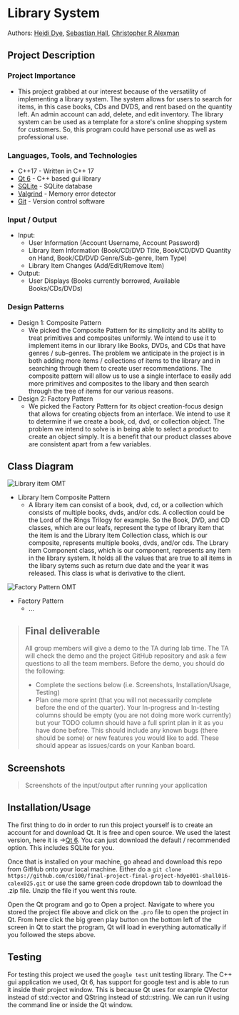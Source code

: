 # Library System
Authors: [Heidi Dye](https://github.com/umustdye), [Sebastian Hall](https://github.com/Sebastian-Hall), [Christopher R Alexman](https://github.com/ChristopherCE)

## Project Description
### Project Importance
  - This project grabbed at our interest because of the versatility of implementing a library system. The system allows for users to search for items, in this case books, CDs and DVDS, and rent based on the quantity left. An admin account can add, delete, and edit inventory. The library system can be used as a template for a store's online shopping system for customers. So, this program could have personal use as well as professional use.
  
### Languages, Tools, and Technologies
  - C++17 - Written in C++ 17
  - [Qt 6](https://www.qt.io/product/qt6) - C++ based gui library
  - [SQLite](https://sqlite.org/index.html) - SQLite database
  - [Valgrind](https://www.valgrind.org/) - Memory error detector
  - [Git](https://github.com) - Version control software
  
### Input / Output
  - Input: 
    - User Information (Account Username, Account Password)
    - Library Item Information (Book/CD/DVD Title, Book/CD/DVD Quantity on Hand, Book/CD/DVD Genre/Sub-genre, Item Type)
    - Library Item Changes (Add/Edit/Remove Item)
  - Output: 
    - User Displays (Books currently borrowed, Available Books/CDs/DVDs)

### Design Patterns
  - Design 1: Composite Pattern
    - We picked the Composite Pattern for its simplicity and its ability to treat primitives and composites uniformly. We intend to use it to implement items in our library like Books, DVDs, and CDs that have genres / sub-genres. The problem we anticipate in the project is in both adding more items / collections of items to the library and in searching through them to create user recommendations. The composite pattern will allow us to use a single interface to easily add more primitives and composites to the libary and then search through the tree of items for our various reasons. 
  - Design 2: Factory Pattern
    - We picked the Factory Pattern for its object creation-focus design that allows for creating objects from an interface. We intend to use it to determine if we create a book, cd, dvd, or collection object. The problem we intend to solve is in being able to select a product to create an object simply. It is a benefit that our product classes above are consistent apart from a few variables.

## Class Diagram

 ![Library item OMT](https://github.com/cs100/final-project-final-project-hdye001-shall016-calex025/blob/master/images/LibraryItemOMT.png?raw=true)
  - Library Item Composite Pattern
    - A library item can consist of a book, dvd, cd, or a collection which consists of multiple books, dvds, and/or cds. A collection could be the Lord of the Rings Trilogy for example. So the Book, DVD, and CD classes, which are our leafs, represent the type of library item that the item is and the Library Item Collection class, which is our composite, represents multiple books, dvds, and/or cds. The Lbrary item Component class, which is our component, represents any item in the library system. It holds all the values that are true to all items in the libary sytems such as return due date and the year it was released. This class is what is derivative to the client. 
 
![Factory Pattern OMT](https://github.com/cs100/final-project-final-project-hdye001-shall016-calex025/blob/master/images/factory-pattern.png?raw=true)
  - Factory Pattern
    - ...

 > ## Final deliverable
 > All group members will give a demo to the TA during lab time. The TA will check the demo and the project GitHub repository and ask a few questions to all the team members. 
 > Before the demo, you should do the following:
 > * Complete the sections below (i.e. Screenshots, Installation/Usage, Testing)
 > * Plan one more sprint (that you will not necessarily complete before the end of the quarter). Your In-progress and In-testing columns should be empty (you are not doing more work currently) but your TODO column should have a full sprint plan in it as you have done before. This should include any known bugs (there should be some) or new features you would like to add. These should appear as issues/cards on your Kanban board. 
 
 ## Screenshots
 > Screenshots of the input/output after running your application
 
 ## Installation/Usage
 The first thing to do in order to run this project yourself is to create an account for and download Qt.
 It is free and open source. We used the latest version, here it is ->[Qt 6](https://www.qt.io/download-open-source).
 You can just download the default / recommended option. This includes SQLite for you.
 
 Once that is installed on your machine, go ahead and download this repo from GitHub onto your local machine.
 Either do a `git clone https://github.com/cs100/final-project-final-project-hdye001-shall016-calex025.git` or use the same green code dropdown tab to download the .zip file. Unzip the file if you went this route.
 
 Open the Qt program and go to Open a project. Navigate to where you stored the project file above and click on the `.pro` file to open the project in Qt. From here click the big green play button on the bottom left of the screen in Qt to start the program, Qt will load in everything automatically if you followed the steps above.
  
 ## Testing
 For testing this project we used the `google test` unit testing library.
 The C++ gui application we used, Qt 6, has support for google test and is able to run it inside their project window. This is because Qt uses for example QVector instead of std::vector and QString instead of std::string. We can run it using the command line or inside the Qt window.
 
